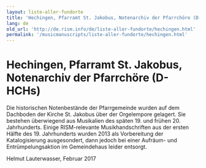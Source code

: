 ```yaml
---
layout: liste-aller-fundorte
title: 'Hechingen, Pfarramt St. Jakobus, Notenarchiv der Pfarrchöre (D-HCHs)'
lang: de
old_url: 'http://de.rism.info/de/liste-aller-fundorte/hechingen.html'
permalink: '/musicmanuscripts/liste-aller-fundorte/hechingen.html'
---
```



# Hechingen, Pfarramt St. Jakobus, Notenarchiv der Pfarrchöre (D-HCHs)

Die historischen Notenbestände der Pfarrgemeinde wurden auf dem Dachboden der Kirche St. Jakobus über der Orgelempore gelagert. Sie bestehen überwiegend aus Musikalien des späten 19. und frühen 20. Jahrhunderts. Einige RISM-relevante Musikhandschriften aus der ersten Hälfte des 19. Jahrhunderts wurden 2013 als Vorbereitung der Katalogisierung ausgesondert, dann jedoch bei einer Aufräum- und Entrümpelungsaktion im Gemeindehaus leider entsorgt.

Helmut Lauterwasser, Februar 2017

